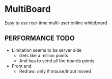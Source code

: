# MultiBoard

Easy to use real-time multi-user online whiteboard

## PERFORMANCE TODO

- Limitation seems to be server side
    - Gets like a million points
    - And has to send all the boards points
- Front end
    - Redraw: only if mouse/input moved
